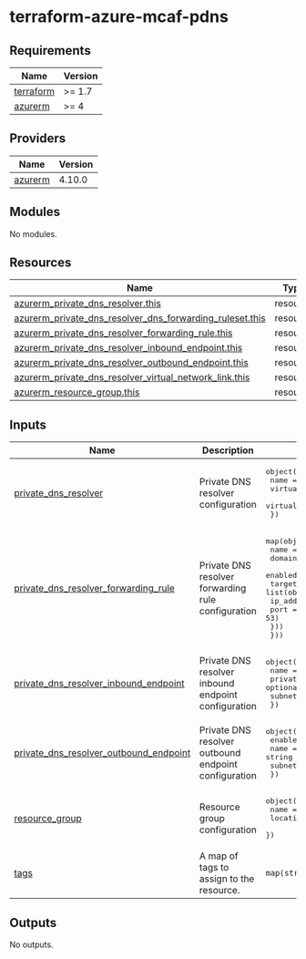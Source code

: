 # terraform-azure-mcaf-pdns
<!-- BEGIN_TF_DOCS -->
## Requirements

| Name | Version |
|------|---------|
| <a name="requirement_terraform"></a> [terraform](#requirement\_terraform) | >= 1.7 |
| <a name="requirement_azurerm"></a> [azurerm](#requirement\_azurerm) | >= 4 |

## Providers

| Name | Version |
|------|---------|
| <a name="provider_azurerm"></a> [azurerm](#provider\_azurerm) | 4.10.0 |

## Modules

No modules.

## Resources

| Name | Type |
|------|------|
| [azurerm_private_dns_resolver.this](https://registry.terraform.io/providers/hashicorp/azurerm/latest/docs/resources/private_dns_resolver) | resource |
| [azurerm_private_dns_resolver_dns_forwarding_ruleset.this](https://registry.terraform.io/providers/hashicorp/azurerm/latest/docs/resources/private_dns_resolver_dns_forwarding_ruleset) | resource |
| [azurerm_private_dns_resolver_forwarding_rule.this](https://registry.terraform.io/providers/hashicorp/azurerm/latest/docs/resources/private_dns_resolver_forwarding_rule) | resource |
| [azurerm_private_dns_resolver_inbound_endpoint.this](https://registry.terraform.io/providers/hashicorp/azurerm/latest/docs/resources/private_dns_resolver_inbound_endpoint) | resource |
| [azurerm_private_dns_resolver_outbound_endpoint.this](https://registry.terraform.io/providers/hashicorp/azurerm/latest/docs/resources/private_dns_resolver_outbound_endpoint) | resource |
| [azurerm_private_dns_resolver_virtual_network_link.this](https://registry.terraform.io/providers/hashicorp/azurerm/latest/docs/resources/private_dns_resolver_virtual_network_link) | resource |
| [azurerm_resource_group.this](https://registry.terraform.io/providers/hashicorp/azurerm/latest/docs/resources/resource_group) | resource |

## Inputs

| Name | Description | Type | Default | Required |
|------|-------------|------|---------|:--------:|
| <a name="input_private_dns_resolver"></a> [private\_dns\_resolver](#input\_private\_dns\_resolver) | Private DNS resolver configuration | <pre>object({<br>    name                  = string<br>    virtual_network_id    = string<br>    virtual_network_name = string<br>  })</pre> | n/a | yes |
| <a name="input_private_dns_resolver_forwarding_rule"></a> [private\_dns\_resolver\_forwarding\_rule](#input\_private\_dns\_resolver\_forwarding\_rule) | Private DNS resolver forwarding rule configuration | <pre>map(object({<br>    name        = string<br>    domain_name = string<br>    enabled     = optional(bool, true)<br>    target_dns_servers = list(object({<br>      ip_address = string<br>      port       = optional(number, 53)<br>    }))<br>  }))</pre> | n/a | yes |
| <a name="input_private_dns_resolver_inbound_endpoint"></a> [private\_dns\_resolver\_inbound\_endpoint](#input\_private\_dns\_resolver\_inbound\_endpoint) | Private DNS resolver inbound endpoint configuration | <pre>object({<br>    name                         = string<br>    private_ip_allocation_method = optional(string, "static")<br>    subnet_id                    = string<br>  })</pre> | n/a | yes |
| <a name="input_private_dns_resolver_outbound_endpoint"></a> [private\_dns\_resolver\_outbound\_endpoint](#input\_private\_dns\_resolver\_outbound\_endpoint) | Private DNS resolver outbound endpoint configuration | <pre>object({<br>    enabled   = optional(bool, true)<br>    name      = string<br>    subnet_id = string<br>  })</pre> | n/a | yes |
| <a name="input_resource_group"></a> [resource\_group](#input\_resource\_group) | Resource group configuration | <pre>object({<br>    name     = string<br>    location = string<br>  })</pre> | n/a | yes |
| <a name="input_tags"></a> [tags](#input\_tags) | A map of tags to assign to the resource. | `map(string)` | `{}` | no |

## Outputs

No outputs.
<!-- END_TF_DOCS -->